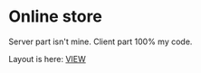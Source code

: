 # Online store

Server part isn't mine. Client part 100% my code.

Layout is here: [VIEW](https://www.figma.com/file/MSyCAqVy1UgNap0pvqH6H3/Junior-Frontend-Test-Designs-(Public)?node-id=150%3A1168)
